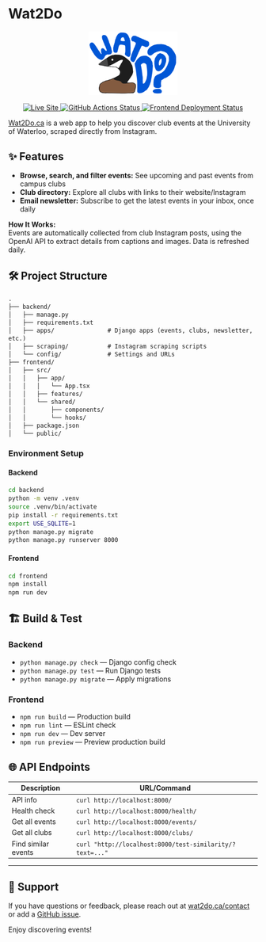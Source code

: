 # Wat2Do

<p align="center">
  <img src="frontend/public/wat2do-logo.svg" alt="Wat2Do Logo" width="180"/>
</p>

<p align="center">
  <a href="https://wat2do.ca" target="_blank">
    <img src="https://img.shields.io/badge/Live%20Site-wat2do.ca-blue?style=flat-square" alt="Live Site"/>
  </a>
  <a href="https://github.com/ericahan22/bug-free-octo-spork/actions">
    <img src="https://img.shields.io/github/actions/workflow/status/ericahan22/bug-free-octo-spork/update-events-data.yml?branch=main&style=flat-square" alt="GitHub Actions Status"/>
  </a>
  <a href="https://vercel.com/ericas-projects-4f2175b1/bug-free-octo-spork-frontend">
    <img src="https://deploy-badge.vercel.app/vercel/bug-free-octo-spork-frontend?logo=&name=vercel+frontend&style=flat-square" alt="Frontend Deployment Status"/>
  </a>
</p>

<a href="https://wat2do.ca" target="_blank">Wat2Do.ca</a> is a web app to help you discover club events at the University of
Waterloo, scraped directly from Instagram.

## ✨ Features

- **Browse, search, and filter events:** See upcoming and past events from campus clubs
- **Club directory:** Explore all clubs with links to their website/Instagram
- **Email newsletter:** Subscribe to get the latest events in your inbox, once daily

**How It Works:**  
Events are automatically collected from club Instagram posts, using the OpenAI API to extract details from captions and images. Data is refreshed daily.

## 🛠️ Project Structure

```
.
├── backend/
│   ├── manage.py
│   ├── requirements.txt
│   ├── apps/               # Django apps (events, clubs, newsletter, etc.)
│   ├── scraping/           # Instagram scraping scripts
│   └── config/             # Settings and URLs
├── frontend/
│   ├── src/
│   │   ├── app/
│   │   │   └── App.tsx
│   │   ├── features/
│   │   └── shared/
│   │       ├── components/
│   │       └── hooks/
│   ├── package.json
│   └── public/
```

### Environment Setup

#### Backend
```bash
cd backend
python -m venv .venv
source .venv/bin/activate
pip install -r requirements.txt
export USE_SQLITE=1
python manage.py migrate
python manage.py runserver 8000
```

#### Frontend
```bash
cd frontend
npm install 
npm run dev
```

## 🏗️ Build & Test

### Backend
- `python manage.py check` — Django config check
- `python manage.py test` — Run Django tests
- `python manage.py migrate` — Apply migrations

### Frontend
- `npm run build` — Production build
- `npm run lint` — ESLint check
- `npm run dev` — Dev server
- `npm run preview` — Preview production build

## 🌐 API Endpoints

| Description         | URL/Command                                               |
|---------------------|----------------------------------------------------------|
| API info            | `curl http://localhost:8000/`                            |
| Health check        | `curl http://localhost:8000/health/`                     |
| Get all events      | `curl http://localhost:8000/events/`                     |
| Get all clubs       | `curl http://localhost:8000/clubs/`                      |
| Find similar events | `curl "http://localhost:8000/test-similarity/?text=..."` |

---

## 🤝 Support

If you have questions or feedback, please reach out at <a href="https://wat2do.ca/contact" target="_blank">wat2do.ca/contact</a> or add a <a href="https://github.com/ericahan22/bug-free-octo-spork/issues" target="_blank">GitHub issue</a>.

Enjoy discovering events!